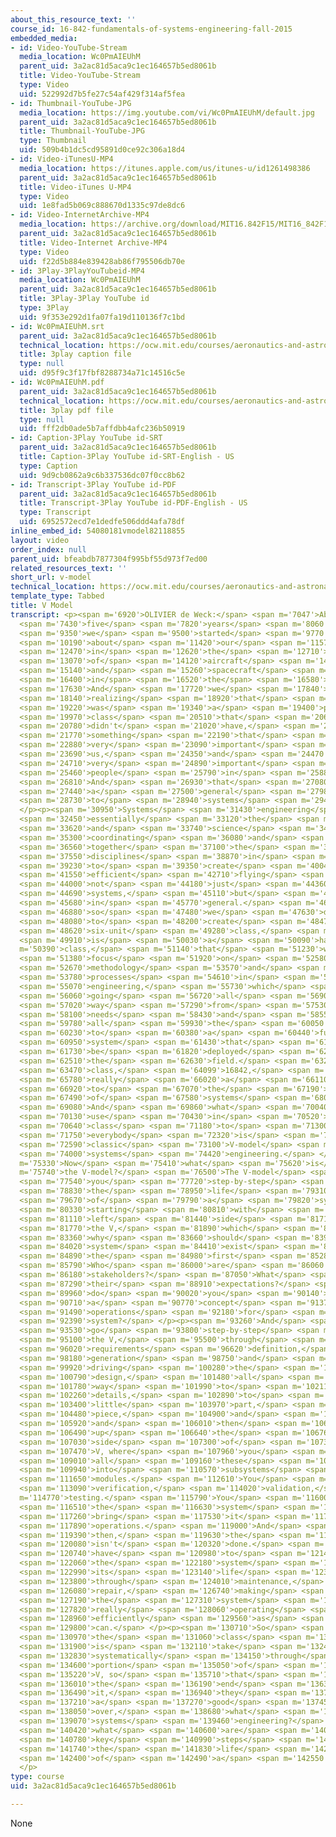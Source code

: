 ```yaml
---
about_this_resource_text: ''
course_id: 16-842-fundamentals-of-systems-engineering-fall-2015
embedded_media:
- id: Video-YouTube-Stream
  media_location: Wc0PmAIEUhM
  parent_uid: 3a2ac81d5aca9c1ec164657b5ed8061b
  title: Video-YouTube-Stream
  type: Video
  uid: 522992d7b5fe27c54af429f314af5fea
- id: Thumbnail-YouTube-JPG
  media_location: https://img.youtube.com/vi/Wc0PmAIEUhM/default.jpg
  parent_uid: 3a2ac81d5aca9c1ec164657b5ed8061b
  title: Thumbnail-YouTube-JPG
  type: Thumbnail
  uid: 509b4b1dc5cd95891d0ce92c306a18d4
- id: Video-iTunesU-MP4
  media_location: https://itunes.apple.com/us/itunes-u/id1261498386
  parent_uid: 3a2ac81d5aca9c1ec164657b5ed8061b
  title: Video-iTunes U-MP4
  type: Video
  uid: 1e8fad5b069c888670d1335c97de8dc6
- id: Video-InternetArchive-MP4
  media_location: https://archive.org/download/MIT16.842F15/MIT16_842F15_educator_02_300k.mp4
  parent_uid: 3a2ac81d5aca9c1ec164657b5ed8061b
  title: Video-Internet Archive-MP4
  type: Video
  uid: f22d5b884e839428ab86f795506db70e
- id: 3Play-3PlayYouTubeid-MP4
  media_location: Wc0PmAIEUhM
  parent_uid: 3a2ac81d5aca9c1ec164657b5ed8061b
  title: 3Play-3Play YouTube id
  type: 3Play
  uid: 9f353e292d1fa07fa19d110136f7c1bd
- id: Wc0PmAIEUhM.srt
  parent_uid: 3a2ac81d5aca9c1ec164657b5ed8061b
  technical_location: https://ocw.mit.edu/courses/aeronautics-and-astronautics/16-842-fundamentals-of-systems-engineering-fall-2015/instructor-insights/v-model/Wc0PmAIEUhM.srt
  title: 3play caption file
  type: null
  uid: d95f9c3f17fbf8288734a71c14516c5e
- id: Wc0PmAIEUhM.pdf
  parent_uid: 3a2ac81d5aca9c1ec164657b5ed8061b
  technical_location: https://ocw.mit.edu/courses/aeronautics-and-astronautics/16-842-fundamentals-of-systems-engineering-fall-2015/instructor-insights/v-model/Wc0PmAIEUhM.pdf
  title: 3play pdf file
  type: null
  uid: fff2db0ade5b7affdbb4afc236b50919
- id: Caption-3Play YouTube id-SRT
  parent_uid: 3a2ac81d5aca9c1ec164657b5ed8061b
  title: Caption-3Play YouTube id-SRT-English - US
  type: Caption
  uid: 9d9cb0862a9c6b337536dc07f0cc8b62
- id: Transcript-3Play YouTube id-PDF
  parent_uid: 3a2ac81d5aca9c1ec164657b5ed8061b
  title: Transcript-3Play YouTube id-PDF-English - US
  type: Transcript
  uid: 6952572ecd7e1dedfe506ddd4afa78df
inline_embed_id: 54080181vmodel82118855
layout: video
order_index: null
parent_uid: bfeabdb7877304f995bf55d973f7ed00
related_resources_text: ''
short_url: v-model
technical_location: https://ocw.mit.edu/courses/aeronautics-and-astronautics/16-842-fundamentals-of-systems-engineering-fall-2015/instructor-insights/v-model
template_type: Tabbed
title: V Model
transcript: <p><span m='6920'>OLIVIER de Weck:</span> <span m='7047'>About</span>
  <span m='7430'>five</span> <span m='7820'>years</span> <span m='8060'>ago,</span>
  <span m='9350'>we</span> <span m='9500'>started</span> <span m='9770'>thinking</span>
  <span m='10190'>about</span> <span m='11420'>our</span> <span m='11570'>classes</span>
  <span m='12470'>in</span> <span m='12620'>the</span> <span m='12710'>area</span>
  <span m='13070'>of</span> <span m='14120'>aircraft</span> <span m='14510'>systems</span>
  <span m='15140'>and</span> <span m='15260'>spacecraft</span> <span m='15890'>systems</span>
  <span m='16400'>in</span> <span m='16520'>the</span> <span m='16580'>department.</span>
  <span m='17630'>And</span> <span m='17720'>we</span> <span m='17840'>started</span>
  <span m='18140'>realizing</span> <span m='18920'>that</span> <span m='19070'>there</span>
  <span m='19220'>was</span> <span m='19340'>a</span> <span m='19400'>particular</span>
  <span m='19970'>class</span> <span m='20510'>that</span> <span m='20660'>we</span>
  <span m='20780'>didn't</span> <span m='21020'>have,</span> <span m='21620'>and</span>
  <span m='21770'>something</span> <span m='22190'>that</span> <span m='22550'>seemed</span>
  <span m='22880'>very</span> <span m='23090'>important</span> <span m='23480'>to</span>
  <span m='23690'>us,</span> <span m='24350'>and</span> <span m='24470'>also</span>
  <span m='24710'>very</span> <span m='24890'>important</span> <span m='25310'>to</span>
  <span m='25460'>people</span> <span m='25790'>in</span> <span m='25880'>industry.</span>
  <span m='26810'>And</span> <span m='26930'>that</span> <span m='27080'>is</span>
  <span m='27440'>a</span> <span m='27500'>general</span> <span m='27980'>introduction</span>
  <span m='28730'>to</span> <span m='28940'>systems</span> <span m='29420'>engineering.</span>
  </p><p><span m='30950'>Systems</span> <span m='31430'>engineering</span> <span m='32210'>is</span>
  <span m='32450'>essentially</span> <span m='33120'>the</span> <span m='33320'>art</span>
  <span m='33620'>and</span> <span m='33740'>science</span> <span m='34490'>of</span>
  <span m='35300'>coordinating</span> <span m='36080'>and</span> <span m='36200'>putting</span>
  <span m='36560'>together</span> <span m='37100'>the</span> <span m='37220'>different</span>
  <span m='37550'>disciplines</span> <span m='38870'>in</span> <span m='38990'>order</span>
  <span m='39230'>to</span> <span m='39350'>create</span> <span m='40040'>safe,</span>
  <span m='41550'>efficient</span> <span m='42710'>flying</span> <span m='43130'>systems--</span>
  <span m='44000'>not</span> <span m='44180'>just</span> <span m='44360'>flying</span>
  <span m='44690'>systems,</span> <span m='45110'>but</span> <span m='45260'>systems</span>
  <span m='45680'>in</span> <span m='45770'>general.</span> <span m='46830'>And</span>
  <span m='46880'>so</span> <span m='47480'>we</span> <span m='47630'>decided</span>
  <span m='48080'>to</span> <span m='48200'>create</span> <span m='48470'>a</span>
  <span m='48620'>six-unit</span> <span m='49280'>class,</span> <span m='49700'>which</span>
  <span m='49910'>is</span> <span m='50030'>a</span> <span m='50090'>half</span> <span
  m='50390'>class,</span> <span m='51140'>that</span> <span m='51230'>would</span>
  <span m='51380'>focus</span> <span m='51920'>on</span> <span m='52580'>the</span>
  <span m='52670'>methodology</span> <span m='53570'>and</span> <span m='53690'>the</span>
  <span m='53780'>processes</span> <span m='54610'>in</span> <span m='54710'>systems</span>
  <span m='55070'>engineering,</span> <span m='55730'>which</span> <span m='55940'>is</span>
  <span m='56060'>going</span> <span m='56720'>all</span> <span m='56900'>the</span>
  <span m='57020'>way</span> <span m='57290'>from</span> <span m='57530'>stakeholder</span>
  <span m='58100'>needs</span> <span m='58430'>and</span> <span m='58550'>expectations,</span>
  <span m='59780'>all</span> <span m='59930'>the</span> <span m='60050'>way</span>
  <span m='60230'>to</span> <span m='60380'>a</span> <span m='60440'>functioning</span>
  <span m='60950'>system</span> <span m='61430'>that</span> <span m='61550'>can</span>
  <span m='61730'>be</span> <span m='61820'>deployed</span> <span m='62360'>in</span>
  <span m='62510'>the</span> <span m='62630'>field.</span> <span m='63230'>This</span>
  <span m='63470'>class,</span> <span m='64099'>16842,</span> <span m='65630'>is</span>
  <span m='65780'>really</span> <span m='66020'>a</span> <span m='66110'>door-opener</span>
  <span m='66920'>to</span> <span m='67070'>the</span> <span m='67190'>world</span>
  <span m='67490'>of</span> <span m='67580'>systems</span> <span m='68000'>engineering.</span>
  <span m='69080'>And</span> <span m='69860'>what</span> <span m='70040'>we</span>
  <span m='70130'>use</span> <span m='70430'>in</span> <span m='70520'>the</span>
  <span m='70640'>class</span> <span m='71180'>to</span> <span m='71300'>orient</span>
  <span m='71750'>everybody</span> <span m='72320'>is</span> <span m='72470'>the</span>
  <span m='72590'>classic</span> <span m='73100'>V-model</span> <span m='73880'>of</span>
  <span m='74000'>systems</span> <span m='74420'>engineering.</span> </p><p><span
  m='75330'>Now</span> <span m='75410'>what</span> <span m='75620'>is</span> <span
  m='75740'>the V-model?</span> <span m='76500'>The V-model</span> <span m='77150'>takes</span>
  <span m='77540'>you</span> <span m='77720'>step-by-step</span> <span m='78590'>through</span>
  <span m='78830'>the</span> <span m='78950'>life</span> <span m='79310'>cycle</span>
  <span m='79670'>of</span> <span m='79790'>a</span> <span m='79820'>system,</span>
  <span m='80330'>starting</span> <span m='80810'>with</span> <span m='80990'>the</span>
  <span m='81110'>left</span> <span m='81440'>side</span> <span m='81710'>of</span>
  <span m='81770'>the V,</span> <span m='81890'>which</span> <span m='82700'>is,</span>
  <span m='83360'>why</span> <span m='83660'>should</span> <span m='83900'>the</span>
  <span m='84020'>system</span> <span m='84410'>exist</span> <span m='84770'>in</span>
  <span m='84890'>the</span> <span m='84980'>first</span> <span m='85280'>place?</span>
  <span m='85790'>Who</span> <span m='86000'>are</span> <span m='86060'>the</span>
  <span m='86180'>stakeholders?</span> <span m='87050'>What</span> <span m='87230'>are</span>
  <span m='87290'>their</span> <span m='88910'>expectations?</span> <span m='89880'>How</span>
  <span m='89960'>do</span> <span m='90020'>you</span> <span m='90140'>formulate</span>
  <span m='90710'>a</span> <span m='90770'>concept</span> <span m='91370'>of</span>
  <span m='91490'>operations</span> <span m='92180'>for</span> <span m='92330'>a</span>
  <span m='92390'>system?</span> </p><p><span m='93260'>And</span> <span m='93380'>then</span>
  <span m='93530'>go</span> <span m='93800'>step-by-step</span> <span m='94700'>through</span>
  <span m='95100'>the V,</span> <span m='95500'>through</span> <span m='95900'>the</span>
  <span m='96020'>requirements</span> <span m='96620'>definition,</span> <span m='97700'>concept</span>
  <span m='98180'>generation</span> <span m='98750'>and</span> <span m='98840'>selection,</span>
  <span m='99920'>driving</span> <span m='100280'>the</span> <span m='100370'>system</span>
  <span m='100790'>design,</span> <span m='101480'>all</span> <span m='101690'>the</span>
  <span m='101780'>way</span> <span m='101990'>to</span> <span m='102110'>the</span>
  <span m='102260'>details,</span> <span m='102890'>to</span> <span m='103040'>every</span>
  <span m='103400'>little</span> <span m='103970'>part,</span> <span m='104330'>and</span>
  <span m='104480'>piece,</span> <span m='104900'>and</span> <span m='105010'>component,</span>
  <span m='105920'>and</span> <span m='106010'>then</span> <span m='106160'>moving</span>
  <span m='106490'>up</span> <span m='106640'>the</span> <span m='106760'>right</span>
  <span m='107030'>side</span> <span m='107300'>of</span> <span m='107360'>the</span>
  <span m='107470'>V, where</span> <span m='107960'>you</span> <span m='108260'>integrate</span>
  <span m='109010'>all</span> <span m='109160'>these</span> <span m='109340'>pieces</span>
  <span m='109940'>into</span> <span m='110570'>subsystems</span> <span m='111530'>and</span>
  <span m='111650'>modules.</span> <span m='112610'>You</span> <span m='112700'>do</span>
  <span m='113090'>verification,</span> <span m='114020'>validation,</span> <span
  m='114770'>testing.</span> <span m='115790'>You</span> <span m='116000'>commission</span>
  <span m='116510'>the</span> <span m='116630'>system</span> <span m='117110'>and</span>
  <span m='117260'>bring</span> <span m='117530'>it</span> <span m='117620'>into</span>
  <span m='117890'>operations.</span> <span m='119000'>And</span> <span m='119120'>even</span>
  <span m='119390'>then,</span> <span m='119630'>the</span> <span m='119750'>job</span>
  <span m='120080'>isn't</span> <span m='120320'>done.</span> <span m='120620'>You</span>
  <span m='120740'>have</span> <span m='120980'>to</span> <span m='121490'>accompany</span>
  <span m='122060'>the</span> <span m='122180'>system</span> <span m='122630'>throughout</span>
  <span m='122990'>its</span> <span m='123140'>life</span> <span m='123350'>cycle</span>
  <span m='123800'>through</span> <span m='124010'>maintenance,</span> <span m='125270'>upgrades,</span>
  <span m='126080'>repair,</span> <span m='126740'>making</span> <span m='127040'>sure</span>
  <span m='127190'>the</span> <span m='127310'>system</span> <span m='127730'>is</span>
  <span m='127820'>really</span> <span m='128060'>operating</span> <span m='128750'>as</span>
  <span m='128960'>efficiently</span> <span m='129560'>as</span> <span m='129710'>it</span>
  <span m='129800'>can.</span> </p><p><span m='130710'>So</span> <span m='130789'>what</span>
  <span m='130970'>the</span> <span m='131060'>class</span> <span m='131450'>does</span>
  <span m='131900'>is</span> <span m='132110'>take</span> <span m='132410'>students</span>
  <span m='132830'>systematically</span> <span m='134150'>through</span> <span m='134330'>every</span>
  <span m='134600'>portion</span> <span m='135050'>of</span> <span m='135150'>the</span>
  <span m='135220'>V, so</span> <span m='135710'>that</span> <span m='135890'>at</span>
  <span m='136010'>the</span> <span m='136190'>end</span> <span m='136340'>of</span>
  <span m='136490'>it,</span> <span m='136940'>they</span> <span m='137060'>have</span>
  <span m='137210'>a</span> <span m='137270'>good</span> <span m='137450'>overview</span>
  <span m='138050'>over,</span> <span m='138680'>what</span> <span m='138920'>is</span>
  <span m='139070'>systems</span> <span m='139460'>engineering?</span> <span m='140330'>And</span>
  <span m='140420'>what</span> <span m='140600'>are</span> <span m='140660'>the</span>
  <span m='140780'>key</span> <span m='140990'>steps</span> <span m='141620'>in</span>
  <span m='141740'>the</span> <span m='141830'>life</span> <span m='142115'>cycle</span>
  <span m='142400'>of</span> <span m='142490'>a</span> <span m='142550'>system?</span>
  </p>
type: course
uid: 3a2ac81d5aca9c1ec164657b5ed8061b

---
```

None